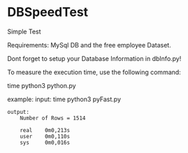 # DBSpeedTest
Simple Test

Requirements: MySql DB and the free employee Dataset.

Dont forget to setup your Database Information in dbInfo.py!

To measure the execution time, use the following command:

time python3 python.py 

example:
    input:
        time python3 pyFast.py

    output:
        Number of Rows = 1514

        real    0m0,213s
        user    0m0,110s
        sys     0m0,016s
